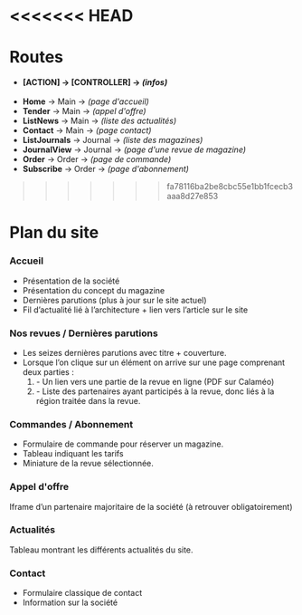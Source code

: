 <<<<<<< HEAD
=======
<h1>Routes</h1>
<ul>
	<li><b>[ACTION] -> [CONTROLLER] -> <i>(infos)</i></b></li><br>
	<li><b>Home</b> -> Main -> <i>(page d'accueil)</i></li>
	<li><b>Tender</b> -> Main -> <i>(appel d'offre)</i></li>
	<li><b>ListNews</b> -> Main -> <i>(liste des actualités)</i></li>
	<li><b>Contact</b> -> Main -> <i>(page contact)</i></li>
	<li><b>ListJournals</b> -> Journal -> <i>(liste des magazines)</i></li>
	<li><b>JournalView</b> -> Journal -> <i>(page d'une revue de magazine)</i></li>
	<li><b>Order</b> -> Order -> <i>(page de commande)</i></li>
	<li><b>Subscribe</b> -> Order -> <i>(page d'abonnement)</i></li>
</ul>

>>>>>>> fa78116ba2be8cbc55e1bb1fcecb3aaa8d27e853
<h1>Plan du site</h1>

<h3>Accueil</h3>
<ul>
	<li>Présentation de la société</li>
	<li>Présentation du concept du magazine</li>
	<li>Dernières parutions (plus à jour sur le site actuel)</li>
	<li>Fil d’actualité lié à l’architecture + lien vers l’article sur le site</li>
</ul>
	
<h3>Nos revues / Dernières parutions</h3>
<ul>
	<li>Les seizes dernières parutions avec titre + couverture.</li>
	<li>Lorsque l’on clique sur un élément on arrive sur une page comprenant deux parties : 
		<ol>
			<li>- Un lien vers une partie de la revue en ligne (PDF sur Calaméo)</li>
			<li>- Liste des partenaires ayant participés à la revue, donc liés à la région traitée dans la revue.</li>
		</ol>
	</li>
</ul>
		
<h3>Commandes / Abonnement</h3>
<ul>
	<li>Formulaire de commande pour réserver un magazine.</li>
	<li>Tableau indiquant les tarifs</li>
	<li>Miniature de la revue sélectionnée.</li>
</ul>

<h3>Appel d'offre</h3>
	<p>Iframe d’un partenaire majoritaire de la société (à retrouver obligatoirement)</p>

<h3>Actualités</h3>
	<p>Tableau montrant les différents actualités du site.</p>

<h3>Contact</h3>
<ul>
	<li>Formulaire classique de contact</li>
	<li>Information sur la société</li>
</ul>
